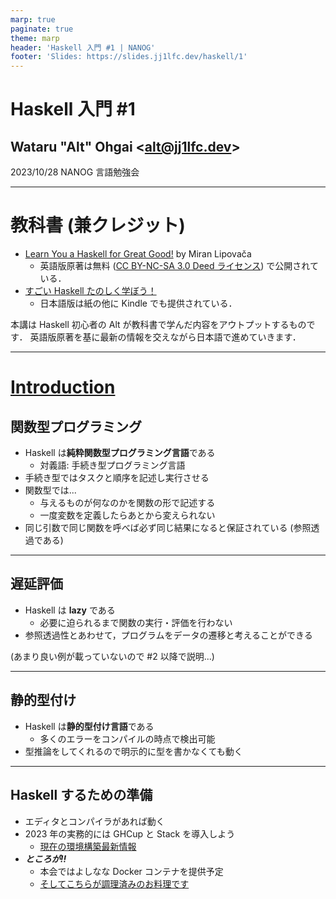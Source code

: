 ```yaml
---
marp: true
paginate: true
theme: marp
header: 'Haskell 入門 #1 | NANOG'
footer: 'Slides: https://slides.jj1lfc.dev/haskell/1'
---
```


# Haskell 入門 #1

## Wataru "Alt" Ohgai \<alt@jj1lfc.dev\>

2023/10/28 NANOG 言語勉強会

---

# 教科書 (兼クレジット)

- [Learn You a Haskell for Great Good!](http://learnyouahaskell.com) by Miran Lipovača
  - 英語版原著は無料 ([CC BY-NC-SA 3.0 Deed ライセンス](https://creativecommons.org/licenses/by-nc-sa/3.0/)) で公開されている．
- [すごい Haskell たのしく学ぼう！](https://www.amazon.co.jp/dp/B009RO80XY)
  - 日本語版は紙の他に Kindle でも提供されている．

本講は Haskell 初心者の Alt が教科書で学んだ内容をアウトプットするものです．
英語版原著を基に最新の情報を交えながら日本語で進めていきます．

---

# [Introduction](http://learnyouahaskell.com/introduction)

## 関数型プログラミング

- Haskell は**純粋関数型プログラミング言語**である
  - 対義語: 手続き型プログラミング言語
- 手続き型ではタスクと順序を記述し実行させる
- 関数型では...
  - 与えるものが何なのかを関数の形で記述する
  - 一度変数を定義したらあとから変えられない
- 同じ引数で同じ関数を呼べば必ず同じ結果になると保証されている (参照透過である)

---

## 遅延評価

- Haskell は **lazy** である
  - 必要に迫られるまで関数の実行・評価を行わない
- 参照透過性とあわせて，プログラムをデータの遷移と考えることができる

(あまり良い例が載っていないので #2 以降で説明...)

---

## 静的型付け

- Haskell は**静的型付け言語**である
  - 多くのエラーをコンパイルの時点で検出可能
- 型推論をしてくれるので明示的に型を書かなくても動く

---

## Haskell するための準備

- エディタとコンパイラがあれば動く
- 2023 年の実務的には GHCup と Stack を導入しよう
  - [現在の環境構築最新情報](https://zenn.dev/mod_poppo/articles/haskell-setup-2023)
- **_ところが!!_**
  - 本会ではよしなな Docker コンテナを提供予定
  - [そしてこちらが調理済みのお料理です](https://github.com/nandemonai-nog/learn-haskell)
